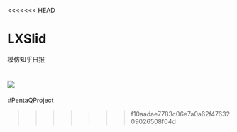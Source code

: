 <<<<<<< HEAD
# LXSlid
模仿知乎日报

![](Untitled.gif)
=======
#PentaQProject
>>>>>>> f10aadae7783c06e7a0a62f4763209026508f04d

